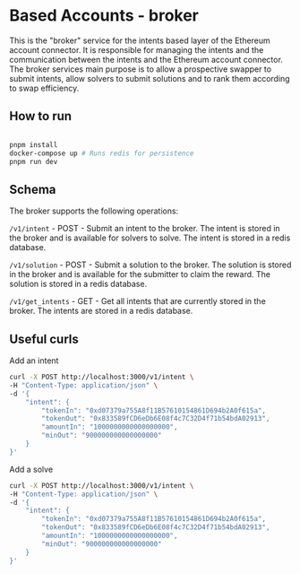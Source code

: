 # Based Accounts - broker

This is the "broker" service for the intents based layer of the Ethereum account connector. It is responsible for managing the intents and the communication between the intents and the Ethereum account connector. The broker services main purpose is to allow a prospective swapper to submit intents, allow solvers to submit solutions and to rank them according to swap efficiency.

## How to run 
```bash

pnpm install
docker-compose up # Runs redis for persistence 
pnpm run dev
```

## Schema
The broker supports the following operations:

`/v1/intent` - POST - Submit an intent to the broker. The intent is stored in the broker and is available for solvers to solve. The intent is stored in a redis database.

`/v1/solution` - POST - Submit a solution to the broker. The solution is stored in the broker and is available for the submitter to claim the reward. The solution is stored in a redis database.

`/v1/get_intents` - GET - Get all intents that are currently stored in the broker. The intents are stored in a redis database.

## Useful curls
Add an intent

```bash
curl -X POST http://localhost:3000/v1/intent \
-H "Content-Type: application/json" \
-d '{
    "intent": {
        "tokenIn": "0xd07379a755A8f11B57610154861D694b2A0f615a",
        "tokenOut": "0x833589fCD6eDb6E08f4c7C32D4f71b54bdA02913",
        "amountIn": "1000000000000000000",
        "minOut": "900000000000000000"
    }
}'
```


Add a solve
```bash
curl -X POST http://localhost:3000/v1/intent \
-H "Content-Type: application/json" \
-d '{
    "intent": {
        "tokenIn": "0xd07379a755A8f11B57610154861D694b2A0f615a",
        "tokenOut": "0x833589fCD6eDb6E08f4c7C32D4f71b54bdA02913",
        "amountIn": "1000000000000000000",
        "minOut": "900000000000000000"
    }
}'
```
